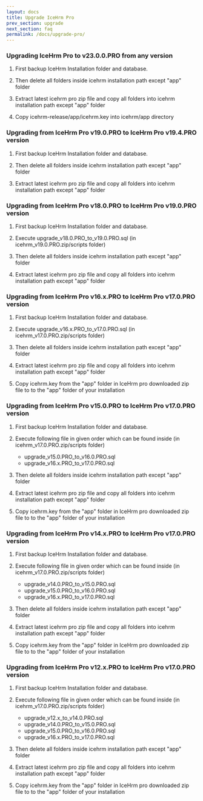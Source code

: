 ```yaml
---
layout: docs
title: Upgrade IceHrm Pro
prev_section: upgrade
next_section: faq
permalink: /docs/upgrade-pro/
---
```


### Upgrading IceHrm Pro to v23.0.0.PRO from any version 

1. First backup IceHrm Installation folder and database.

2. Then delete all folders inside icehrm installation path except "app" folder

3. Extract latest icehrm pro zip file and copy all folders into icehrm installation path except "app" folder

4. Copy icehrm-release/app/icehrm.key into icehrm/app directory

#### 

### Upgrading from IceHrm Pro v19.0.PRO to IceHrm Pro v19.4.PRO version

1. First backup IceHrm Installation folder and database.

2. Then delete all folders inside icehrm installation path except "app" folder

3. Extract latest icehrm pro zip file and copy all folders into icehrm installation path except "app" folder


### Upgrading from IceHrm Pro v18.0.PRO to IceHrm Pro v19.0.PRO version

1. First backup IceHrm Installation folder and database.

2. Execute upgrade_v18.0.PRO_to_v19.0.PRO.sql (in icehrm_v19.0.PRO.zip/scripts folder)

3. Then delete all folders inside icehrm installation path except "app" folder

4. Extract latest icehrm pro zip file and copy all folders into icehrm installation path except "app" folder



### Upgrading from IceHrm Pro v16.x.PRO to IceHrm Pro v17.0.PRO version

1. First backup IceHrm Installation folder and database.

2. Execute upgrade_v16.x.PRO_to_v17.0.PRO.sql (in icehrm_v17.0.PRO.zip/scripts folder)

3. Then delete all folders inside icehrm installation path except "app" folder

4. Extract latest icehrm pro zip file and copy all folders into icehrm installation path except "app" folder

5. Copy icehrm.key from the "app" folder in IceHrm pro downloaded zip file to to the "app" folder of your installation



### Upgrading from IceHrm Pro v15.0.PRO to IceHrm Pro v17.0.PRO version

1. First backup IceHrm Installation folder and database.

2. Execute following file in given order which can be found inside (in icehrm_v17.0.PRO.zip/scripts folder)

    - upgrade_v15.0.PRO_to_v16.0.PRO.sql
    - upgrade_v16.x.PRO_to_v17.0.PRO.sql

3. Then delete all folders inside icehrm installation path except "app" folder

4. Extract latest icehrm pro zip file and copy all folders into icehrm installation path except "app" folder

5. Copy icehrm.key from the "app" folder in IceHrm pro downloaded zip file to to the "app" folder of your installation


### Upgrading from IceHrm Pro v14.x.PRO to IceHrm Pro v17.0.PRO version

1. First backup IceHrm Installation folder and database.

2. Execute following file in given order which can be found inside (in icehrm_v17.0.PRO.zip/scripts folder)

    - upgrade_v14.0.PRO_to_v15.0.PRO.sql
    - upgrade_v15.0.PRO_to_v16.0.PRO.sql
    - upgrade_v16.x.PRO_to_v17.0.PRO.sql

3. Then delete all folders inside icehrm installation path except "app" folder

4. Extract latest icehrm pro zip file and copy all folders into icehrm installation path except "app" folder

5. Copy icehrm.key from the "app" folder in IceHrm pro downloaded zip file to to the "app" folder of your installation



### Upgrading from IceHrm Pro v12.x.PRO to IceHrm Pro v17.0.PRO version

1. First backup IceHrm Installation folder and database.

2. Execute following file in given order which can be found inside (in icehrm_v17.0.PRO.zip/scripts folder)

    - upgrade_v12.x_to_v14.0.PRO.sql
    - upgrade_v14.0.PRO_to_v15.0.PRO.sql
    - upgrade_v15.0.PRO_to_v16.0.PRO.sql
    - upgrade_v16.x.PRO_to_v17.0.PRO.sql

3. Then delete all folders inside icehrm installation path except "app" folder

4. Extract latest icehrm pro zip file and copy all folders into icehrm installation path except "app" folder

5. Copy icehrm.key from the "app" folder in IceHrm pro downloaded zip file to to the "app" folder of your installation

